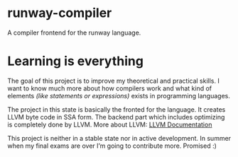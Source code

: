 # runway-compiler
A compiler frontend for the runway language.

# Learning is everything

The goal of this project is to improve my theoretical and practical skills. I want to know much more about how compilers work and what kind of elements *(like statements or expressions)* exists in programming languages.

The project in this state is basically the fronted for the language. It creates LLVM byte code in SSA form. The backend part which includes optimizing is completely done by LLVM. More about LLVM: [LLVM Documentation](http://llvm.org/docs)

This project is neither in a stable state nor in active development. In summer when my final exams are over I’m going to contribute more. Promised :)

